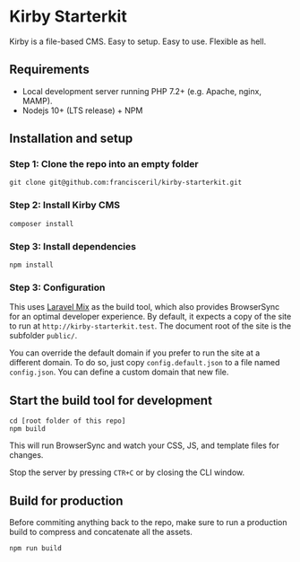 # Kirby Starterkit

Kirby is a file-based CMS. Easy to setup. Easy to use. Flexible as hell.

## Requirements

- Local development server running PHP 7.2+ (e.g. Apache, nginx, MAMP).
- Nodejs 10+ (LTS release) + NPM

## Installation and setup

### Step 1: Clone the repo into an empty folder

```
git clone git@github.com:francisceril/kirby-starterkit.git
```

### Step 2: Install Kirby CMS

```
composer install
```

### Step 3: Install dependencies

```
npm install
```

### Step 3: Configuration

This uses [Laravel Mix](https://laravel-mix.com) as the build tool,
which also provides BrowserSync for an optimal developer experience. By default,
it expects a copy of the site to run at `http://kirby-starterkit.test`. The document root
of the site is the subfolder `public/`.

You can override the default domain if you prefer to run the site
at a different domain. To do so, just copy `config.default.json` to a file
named `config.json`. You can define a custom domain that new file.

## Start the build tool for development

```
cd [root folder of this repo]
npm build
```

This will run BrowserSync and watch your CSS, JS, and template files for changes.

Stop the server by pressing `CTR+C` or by closing the CLI window.

## Build for production

Before commiting anything back to the repo, make sure to run a production build to compress and concatenate all the assets.

```
npm run build
```